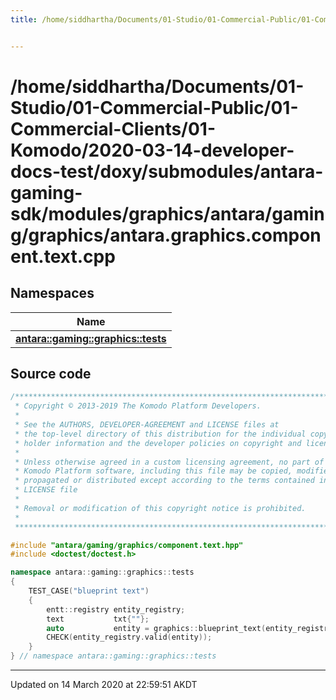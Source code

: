 ```yaml
---
title: /home/siddhartha/Documents/01-Studio/01-Commercial-Public/01-Commercial-Clients/01-Komodo/2020-03-14-developer-docs-test/doxy/submodules/antara-gaming-sdk/modules/graphics/antara/gaming/graphics/antara.graphics.component.text.cpp


---
```


# /home/siddhartha/Documents/01-Studio/01-Commercial-Public/01-Commercial-Clients/01-Komodo/2020-03-14-developer-docs-test/doxy/submodules/antara-gaming-sdk/modules/graphics/antara/gaming/graphics/antara.graphics.component.text.cpp







## Namespaces

| Name           |
| -------------- |
| **[antara::gaming::graphics::tests](Namespaces/namespaceantara_1_1gaming_1_1graphics_1_1tests.md)**  |














## Source code

```cpp
/******************************************************************************
 * Copyright © 2013-2019 The Komodo Platform Developers.                      *
 *                                                                            *
 * See the AUTHORS, DEVELOPER-AGREEMENT and LICENSE files at                  *
 * the top-level directory of this distribution for the individual copyright  *
 * holder information and the developer policies on copyright and licensing.  *
 *                                                                            *
 * Unless otherwise agreed in a custom licensing agreement, no part of the    *
 * Komodo Platform software, including this file may be copied, modified,     *
 * propagated or distributed except according to the terms contained in the   *
 * LICENSE file                                                               *
 *                                                                            *
 * Removal or modification of this copyright notice is prohibited.            *
 *                                                                            *
 ******************************************************************************/

#include "antara/gaming/graphics/component.text.hpp"
#include <doctest/doctest.h>

namespace antara::gaming::graphics::tests
{
    TEST_CASE("blueprint text")
    {
        entt::registry entity_registry;
        text           txt{""};
        auto           entity = graphics::blueprint_text(entity_registry, txt);
        CHECK(entity_registry.valid(entity));
    }
} // namespace antara::gaming::graphics::tests
```


-------------------------------

Updated on 14 March 2020 at 22:59:51 AKDT
